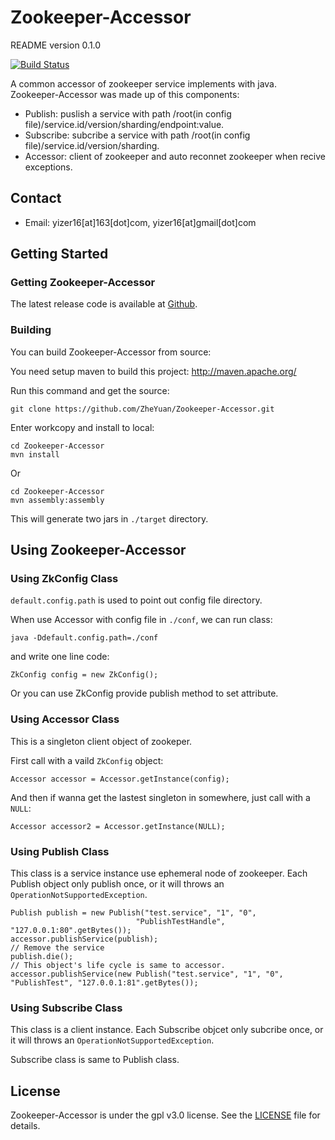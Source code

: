 # Zookeeper-Accessor

README version 0.1.0

[![Build Status](https://drone.io/github.com/ZheYuan/Zookeeper-Accessor/status.png)](https://drone.io/github.com/ZheYuan/Zookeeper-Accessor/latest)

A common accessor of zookeeper service implements with java. 
Zookeeper-Accessor was made up of this components:

* Publish: puslish a service with path /root(in config file)/service.id/version/sharding/endpoint:value.
* Subscribe: subcribe a service with path /root(in config file)/service.id/version/sharding.
* Accessor: client of zookeeper and auto reconnet zookeeper when recive exceptions.

## Contact

- Email: yizer16[at]163[dot]com, yizer16[at]gmail[dot]com

## Getting Started

### Getting Zookeeper-Accessor

The latest release code is available at [Github][github-release].

[github-release]: https://github.com/ZheYuan/Zookeeper-Accessor/releases

### Building

You can build Zookeeper-Accessor from source:

You need setup maven to build this project:
<http://maven.apache.org/>

Run this command and get the source:

`git clone https://github.com/ZheYuan/Zookeeper-Accessor.git`

Enter workcopy and install to local:

```
cd Zookeeper-Accessor
mvn install
```

Or

```
cd Zookeeper-Accessor
mvn assembly:assembly
```
This will generate two jars in `./target` directory.

## Using Zookeeper-Accessor

### Using ZkConfig Class

`default.config.path` is used to point out config file directory.

When use Accessor with config file in `./conf`, we can run class:

`java -Ddefault.config.path=./conf`

and write one line code:

`ZkConfig config = new ZkConfig();`

Or you can use ZkConfig provide publish method to set attribute.

### Using Accessor Class

This is a singleton client object of zookeper.

First call with a vaild `ZkConfig` object:

`Accessor accessor = Accessor.getInstance(config);`

And then if wanna get the lastest singleton in somewhere, just call with a `NULL`:

`Accessor accessor2 = Accessor.getInstance(NULL);`

### Using Publish Class

This class is a service instance use ephemeral node of zookeeper. Each Publish object only publish once, or it will throws an `OperationNotSupportedException`.

```
Publish publish = new Publish("test.service", "1", "0",
                            "PublishTestHandle", "127.0.0.1:80".getBytes());
accessor.publishService(publish);
// Remove the service
publish.die();
// This object's life cycle is same to accessor.
accessor.publishService(new Publish("test.service", "1", "0", "PublishTest", "127.0.0.1:81".getBytes());
```

### Using Subscribe Class

This class is a client instance. Each Subscribe objcet only subcribe once, or it will throws an `OperationNotSupportedException`.

Subscribe class is same to Publish class.

## License

Zookeeper-Accessor is under the gpl v3.0 license. See the [LICENSE][license] file for details.

[license]: https://github.com/ZheYuan/Zookeeper-Accessor/blob/master/LICENSE

